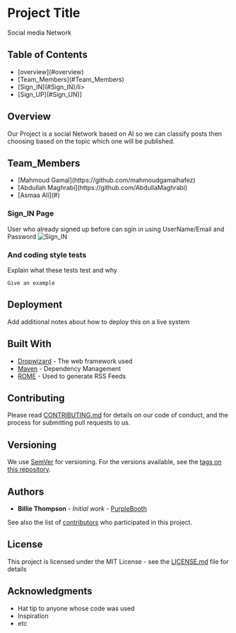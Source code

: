 # Project Title

Social media Network
## Table of Contents
<ul>
<li>[overview](#overview)</li>
<li>[Team_Members](#Team_Members)</li>
<li>[Sign_IN](#Sign_IN)/li>
<li>[Sign_UP](#Sign_UN)]</li>
</ul>	

## Overview

Our Project is a social Network based on AI so we can classify posts then choosing based on the topic which one will be published. 

## Team_Members

<ul>
<li>[Mahmoud Gamal](https://github.com/mahmoudgamalhafez)</li>
<li>[Abdullah Maghrabi](https://github.com/AbdullaMaghrabi)</li>
<li>[Asmaa Ali](#)</li>
</ul>

### Sign_IN Page

User who already signed up before can sgin in using UserName/Email and Password 
![Sign_IN](/Images/Sign_In.jpg)


### And coding style tests

Explain what these tests test and why

```
Give an example
```

## Deployment

Add additional notes about how to deploy this on a live system

## Built With

* [Dropwizard](http://www.dropwizard.io/1.0.2/docs/) - The web framework used
* [Maven](https://maven.apache.org/) - Dependency Management
* [ROME](https://rometools.github.io/rome/) - Used to generate RSS Feeds

## Contributing

Please read [CONTRIBUTING.md](https://gist.github.com/PurpleBooth/b24679402957c63ec426) for details on our code of conduct, and the process for submitting pull requests to us.

## Versioning

We use [SemVer](http://semver.org/) for versioning. For the versions available, see the [tags on this repository](https://github.com/your/project/tags). 

## Authors

* **Billie Thompson** - *Initial work* - [PurpleBooth](https://github.com/PurpleBooth)

See also the list of [contributors](https://github.com/your/project/contributors) who participated in this project.

## License

This project is licensed under the MIT License - see the [LICENSE.md](LICENSE.md) file for details

## Acknowledgments

* Hat tip to anyone whose code was used
* Inspiration
* etc


